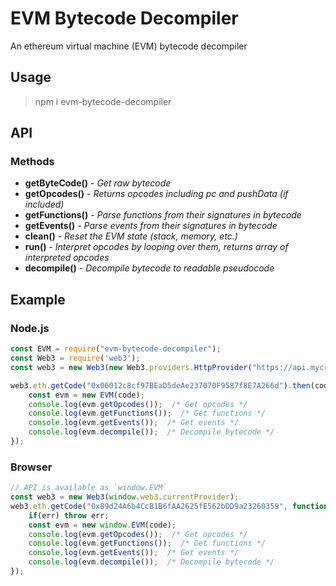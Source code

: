 # EVM Bytecode Decompiler

An ethereum virtual machine (EVM) bytecode decompiler

## Usage

> npm i evm-bytecode-decompiler

## API

### Methods

* **getByteCode()** - _Get raw bytecode_
* **getOpcodes()** - _Returns opcodes including pc and pushData (if included)_
* **getFunctions()** - _Parse functions from their signatures in bytecode_
* **getEvents()** - _Parse events from their signatures in bytecode_
* **clean()** - _Reset the EVM state (stack, memory, etc.)_
* **run()** - _Interpret opcodes by looping over them, returns array of interpreted opcodes_
* **decompile()** - _Decompile bytecode to readable pseudocode_

## Example

### Node.js

```javascript
const EVM = require("evm-bytecode-decompiler");
const Web3 = require('web3');
const web3 = new Web3(new Web3.providers.HttpProvider("https://api.mycryptoapi.com/eth"));

web3.eth.getCode("0x06012c8cf97BEaD5deAe237070F9587f8E7A266d").then(code => {  /* CryptoKitties contract */
    const evm = new EVM(code);
    console.log(evm.getOpcodes());  /* Get opcodes */
    console.log(evm.getFunctions());  /* Get functions */
    console.log(evm.getEvents());  /* Get events */
    console.log(evm.decompile());  /* Decompile bytecode */
});
```

### Browser
```javascript
// API is available as `window.EVM`
const web3 = new Web3(window.web3.currentProvider);
web3.eth.getCode("0x89d24A6b4CcB1B6fAA2625fE562bDD9a23260359", function(err,code) {  /* DAI contract */
    if(err) throw err;
    const evm = new window.EVM(code);
    console.log(evm.getOpcodes());  /* Get opcodes */
    console.log(evm.getFunctions());  /* Get functions */
    console.log(evm.getEvents());  /* Get events */
    console.log(evm.decompile());  /* Decompile bytecode */
});
```